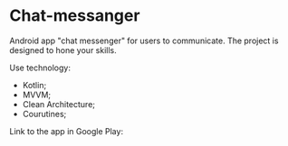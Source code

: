 # Chat-messanger

Android app "chat messenger" for users to communicate. The project is designed to hone your skills.

Use technology:

- Kotlin;
- MVVM;
- Clean Architecture;
- Courutines;

Link to the app in Google Play:
